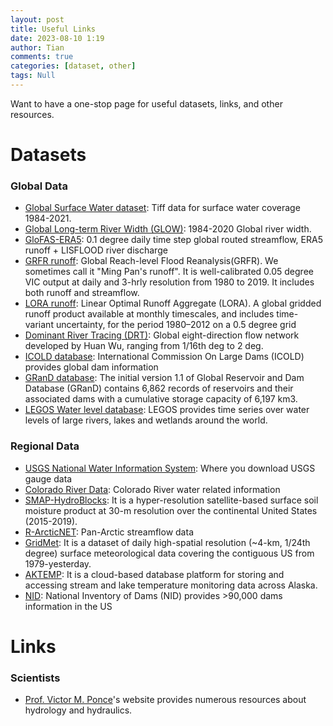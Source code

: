 ```yaml
---
layout: post
title: Useful Links
date: 2023-08-10 1:19
author: Tian
comments: true
categories: [dataset, other]
tags: Null
---
```

Want to have a one-stop page for useful datasets, links, and other resources.

# Datasets
### Global Data
- [Global Surface Water dataset](https://global-surface-water.appspot.com/download): Tiff data for surface water coverage 1984-2021.
- [Global Long-term River Width (GLOW)](https://zenodo.org/record/6425657): 1984-2020 Global river width.
- [GloFAS-ERA5](https://www.globalfloods.eu/): 0.1 degree daily time step global routed streamflow, ERA5 runoff + LISFLOOD river discharge
- [GRFR runoff](https://www.reachhydro.org/home/records/grfr): Global Reach-level Flood Reanalysis(GRFR). We sometimes call it "Ming Pan's runoff". It is well-calibrated 0.05 degree VIC output at daily and 3-hrly resolution from 1980 to 2019. It includes both runoff and streamflow.
- [LORA runoff](https://hess.copernicus.org/articles/23/851/2019/): Linear Optimal Runoff Aggregate (LORA). A global gridded runoff product available at monthly timescales, and includes time-variant uncertainty, for the period 1980–2012 on a 0.5 degree grid
- [Dominant River Tracing (DRT)](https://www.ntsg.umt.edu/project/drt.php): Global eight-direction flow network developed by Huan Wu, ranging from 1/16th deg to 2 deg.
- [ICOLD database](https://www.icold-cigb.org/GB/World_register/data_search.asp): International Commission On Large Dams (ICOLD) provides global dam information
- [GRanD database](https://www.globaldamwatch.org/grand/): The initial version 1.1 of Global Reservoir and Dam Database (GRanD) contains 6,862 records of reservoirs and their associated dams with a cumulative storage capacity of 6,197 km3.
- [LEGOS Water level database](http://www.legos.obs-mip.fr/en/soa/hydrologie/hydroweb/index.html): LEGOS provides time series over water levels of large rivers, lakes and wetlands around the world. 

### Regional Data
- [USGS National Water Information System](https://maps.waterdata.usgs.gov/mapper/): Where you download USGS gauge data
- [Colorado River Data](http://www.water-data.com/): Colorado River water related information
- [SMAP-HydroBlocks](https://waterai.earth/smaphb/): It is a hyper-resolution satellite-based surface soil moisture product at 30-m resolution over the continental United States (2015-2019).
- [R-ArcticNET](https://www.r-arcticnet.sr.unh.edu/v4.0/index.html): Pan-Arctic streamflow data
- [GridMet](https://www.climatologylab.org/gridmet.html): It is a dataset of daily high-spatial resolution (~4-km, 1/24th degree) surface meteorological data covering the contiguous US from 1979-yesterday.
- [AKTEMP](https://aktemp.uaa.alaska.edu/#/explorer): It is a cloud-based database platform for storing and accessing stream and lake temperature monitoring data across Alaska.
- [NID](https://nid.sec.usace.army.mil/#/): National Inventory of Dams (NID) provides >90,000 dams information in the US

# Links
### Scientists
- [Prof. Victor M. Ponce](https://ponce.sdsu.edu/)'s website provides numerous resources about hydrology and hydraulics.